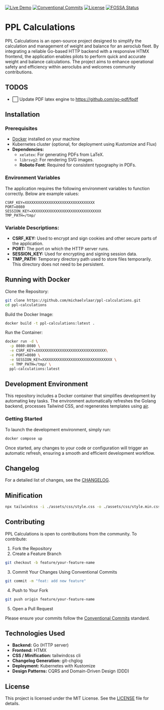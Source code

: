 [![Live Demo](https://img.shields.io/badge/demo-live-brightgreen)](https://acm.vlaar.it/)
[![Conventional Commits](https://img.shields.io/badge/commits-conventional-blue)](https://www.conventionalcommits.org/)
[![License](https://img.shields.io/badge/license-MIT-green)](./LICENSE)
[![FOSSA Status](https://app.fossa.com/api/projects/git%2Bgithub.com%2Fmichaelvlaar%2Fppl-calculations.svg?type=shield&issueType=license)](https://app.fossa.com/projects/git%2Bgithub.com%2Fmichaelvlaar%2Fppl-calculations?ref=badge_shield&issueType=license)

# PPL Calculations

PPL Calculations is an open-source project designed to simplify the calculation and management of weight and balance for
an aeroclub fleet. By integrating a reliable Go-based HTTP backend with a responsive HTMX frontend, the application
enables pilots to perform quick and accurate weight and balance calculations. The project aims to enhance operational
safety and efficiency within aeroclubs and welcomes community contributions.

## TODOS 

- ⬜ Update PDF latex engine to https://github.com/go-pdf/fpdf

## Installation

### Prerequisites

- [Docker](https://www.docker.com/get-started) installed on your machine
- Kubernetes cluster (optional, for deployment using Kustomize and Flux)
- **Dependencies:**
    - `xelatex`: For generating PDFs from LaTeX.
    - `librsvg2`: For rendering SVG images.
    - **Roboto Font**: Required for consistent typography in PDFs.

### Environment Variables

The application requires the following environment variables to function correctly. Below are example values:

```env
CSRF_KEY=XXXXXXXXXXXXXXXXXXXXXXXXXXXXXXXX
PORT=8080
SESSION_KEY=XXXXXXXXXXXXXXXXXXXXXXXXXXXXXXXX
TMP_PATH=/tmp/
```

### Variable Descriptions:

- **CSRF_KEY:** Used to encrypt and sign cookies and other secure parts of the application.
- **PORT:** The port on which the HTTP server runs.
- **SESSION_KEY:** Used for encrypting and signing session data.
- **TMP_PATH:** Temporary directory path used to store files temporarily. This directory does not need to be persistent.

## Running with Docker

Clone the Repository:

```bash
git clone https://github.com/michaelvlaar/ppl-calculations.git
cd ppl-calculations
```

Build the Docker Image:

```bash
docker build -t ppl-calculations:latest .
```

Run the Container:

```bash
docker run -d \
  -p 8080:8080 \
  -e CSRF_KEY=XXXXXXXXXXXXXXXXXXXXXXXXXXXXXXXX\
  -e PORT=8080 \
  -e SESSION_KEY=XXXXXXXXXXXXXXXXXXXXXXXXXXXXXXXX \
  -e TMP_PATH=/tmp/ \
  ppl-calculations:latest
```

## Development Environment

This repository includes a Docker container that simplifies development by automating key tasks. The environment automatically refreshes the Golang backend, processes Tailwind CSS, and regenerates templates using [air](https://github.com/cosmtrek/air).

### Getting Started

To launch the development environment, simply run:

```bash
docker compose up
```

Once started, any changes to your code or configuration will trigger an automatic refresh, ensuring a smooth and efficient development workflow.

## Changelog

For a detailed list of changes, see the [CHANGELOG](CHANGELOG.md).

## Minification

```bash
npx tailwindcss -i ./assets/css/style.css -o ./assets/css/style.min.css -m
```

## Contributing

PPL Calculations is open to contributions from the community. To contribute:

1. Fork the Repository
2. Create a Feature Branch

```bash
git checkout -b feature/your-feature-name
```

3. Commit Your Changes Using Conventional Commits

```bash
git commit -m "feat: add new feature"
```

4. Push to Your Fork

```bash
git push origin feature/your-feature-name
```

5. Open a Pull Request

Please ensure your commits follow the [Conventional Commits](https://www.conventionalcommits.org/) standard.

## Technologies Used

- **Backend:** Go (HTTP server)
- **Frontend:** HTMX
- **CSS / Minification:** tailwindcss cli
- **Changelog Generation:** git-chglog
- **Deployment:** Kubernetes with Kustomize
- **Design Patterns:** CQRS and Domain-Driven Design (DDD)

## License

This project is licensed under the MIT License. See the [LICENSE](LICENSE) file for details.
